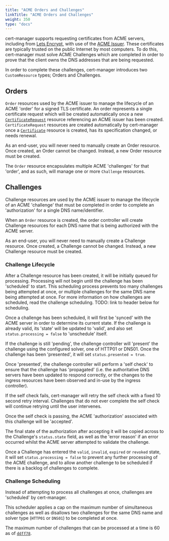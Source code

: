```yaml
---
title: "ACME Orders and Challenges"
linkTitle: "ACME Orders and Challenges"
weight: 350
type: "docs"
---
```


cert-manager supports requesting certificates from ACME servers, including from
[Lets Encrypt](https://letsencrypt.org/), with use of the [ACME
Issuer](../../configuration/acme/). These certificates are typically trusted on
the public Internet by most computers. To do this, cert-manager must solve ACME
Challenges which are completed in order to prove that the client owns the DNS
addresses that are being requested.

In order to complete these challenges, cert-manager introduces two
`CustomResource` types; Orders and Challenges.

## Orders

`Order` resources used by the ACME issuer to manage the lifecycle of an ACME
'order' for a signed TLS certificate. An order represents a single certificate
request which will be created automatically once a new
[`CertificateRequest`](../certificaterequest/) resource referencing an ACME
issuer has been created. `CertificateRequest` resources are created
automatically by cert-manager once a [`Certificate`](../certificate/) resource is
created, has its specification changed, or needs renewal.

As an end-user, you will never need to manually create an Order resource.
Once created, an Order cannot be changed. Instead, a new Order resource must be
created.

The `Order` resource encapsulates multiple ACME 'challenges' for that 'order',
and as such, will manage one or more `Challenge` resources.

## Challenges

Challenge resources are used by the ACME issuer to manage the lifecycle of an
ACME 'challenge' that must be completed in order to complete an 'authorization'
for a single DNS name/identifier.

When an `Order` resource is created, the order controller will create
Challenge resources for each DNS name that is being authorized with the ACME
server.

As an end-user, you will never need to manually create a Challenge resource.
Once created, a Challenge cannot be changed. Instead, a new Challenge resource
must be created.

### Challenge Lifecycle

After a Challenge resource has been created, it will be initially queued for
processing. Processing will not begin until the challenge has been 'scheduled'
to start.  This scheduling process prevents too many challenges being attempted
at once, or multiple challenges for the same DNS name being attempted at once.
For more information on how challenges are scheduled, read the challenge
scheduling. TODO: link to header below for scheduling.

Once a challenge has been scheduled, it will first be 'synced' with the ACME
server in order to determine its current state. If the challenge is already
valid, its 'state' will be updated to 'valid', and also set
`status.processing = false` to 'unschedule' itself.

If the challenge is still 'pending', the challenge controller will 'present' the
challenge using the configured solver, one of HTTP01 or DNS01.  Once the
challenge has been 'presented', it will set `status.presented = true`.

Once 'presented', the challenge controller will perform a 'self check' to
ensure that the challenge has 'propagated' (i.e. the authoritative DNS servers
have been updated to respond correctly, or the changes to the ingress resources
have been observed and in-use by the ingress controller).

If the self check fails, cert-manager will retry the self check with a fixed
10 second retry interval. Challenges that do not ever complete the self check
will continue retrying until the user intervenes.

Once the self check is passing, the ACME 'authorization' associated with this
challenge will be 'accepted'.

The final state of the authorization after accepting it will be copied across to
the Challenge's `status.state` field, as well as the 'error reason' if an error
occurred whilst the ACME server attempted to validate the challenge.

Once a Challenge has entered the `valid`, `invalid`, `expired` or `revoked`
state, it will set `status.processing = false` to prevent any further processing
of the ACME challenge, and to allow another challenge to be scheduled if there
is a backlog of challenges to complete.

### Challenge Scheduling

Instead of attempting to process all challenges at once, challenges are
'scheduled' by cert-manager.

This scheduler applies a cap on the maximum number of simultaneous challenges
as well as disallows two challenges for the same DNS name and solver type
(`HTTP01` or `DNS01`) to be completed at once.

The maximum number of challenges that can be processed at a time is 60 as of
[`ddff78`](https://github.com/jetstack/cert-manager/blob/ddff78f011558e64186d61f7c693edced1496afa/pkg/controller/acmechallenges/scheduler/scheduler.go#L31-L33).

